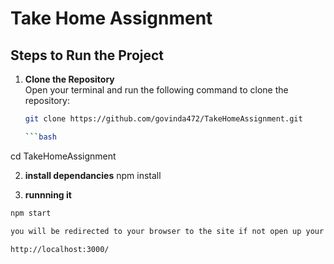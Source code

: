 # Take Home Assignment

## Steps to Run the Project

1. **Clone the Repository**  
   Open your terminal and run the following command to clone the repository:

   ```bash
   git clone https://github.com/govinda472/TakeHomeAssignment.git

   ```bash
cd TakeHomeAssignment

2.  **install dependancies**
 npm install

2.  **runnning it**

   ```bash
npm start

you will be redirected to your browser to the site if not open up your broswer and go to this url:

http://localhost:3000/
